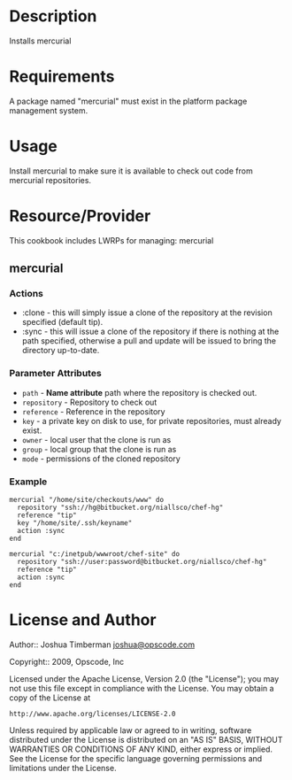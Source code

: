 Description
===========

Installs mercurial

Requirements
============

A package named "mercurial" must exist in the platform package
management system.

Usage
=====

Install mercurial to make sure it is available to check out code from
mercurial repositories.

Resource/Provider
=================

This cookbook includes LWRPs for managing: mercurial

mercurial
---------

### Actions

- :clone - this will simply issue a clone of the repository at the revision specified (default tip).
- :sync -  this will issue a clone of the repository if there is nothing at the path specified, otherwise a pull and update will be issued to bring the directory up-to-date.

### Parameter Attributes

- `path` - **Name attribute** path where the repository is checked
  out.
- `repository` - Repository to check out
- `reference` - Reference in the repository
- `key` - a private key on disk to use, for private repositories, must
  already exist.
- `owner` - local user that the clone is run as
- `group` - local group that the clone is run as
- `mode` - permissions of the cloned repository

### Example

	mercurial "/home/site/checkouts/www" do
      repository "ssh://hg@bitbucket.org/niallsco/chef-hg"
      reference "tip"
      key "/home/site/.ssh/keyname"
      action :sync
    end

    mercurial "c:/inetpub/wwwroot/chef-site" do
      repository "ssh://user:password@bitbucket.org/niallsco/chef-hg"
      reference "tip"
      action :sync
    end

License and Author
==================

Author:: Joshua Timberman <joshua@opscode.com>

Copyright:: 2009, Opscode, Inc

Licensed under the Apache License, Version 2.0 (the "License");
you may not use this file except in compliance with the License.
You may obtain a copy of the License at

    http://www.apache.org/licenses/LICENSE-2.0

Unless required by applicable law or agreed to in writing, software
distributed under the License is distributed on an "AS IS" BASIS,
WITHOUT WARRANTIES OR CONDITIONS OF ANY KIND, either express or implied.
See the License for the specific language governing permissions and
limitations under the License.
